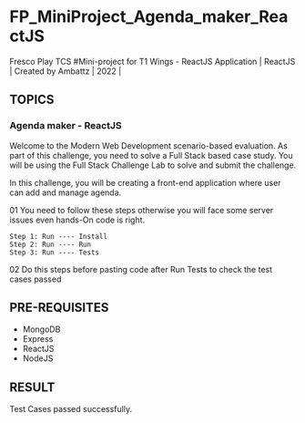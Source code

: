 # FP_MiniProject_Agenda_maker_ReactJS
Fresco Play TCS #Mini-project for T1 Wings - ReactJS Application | ReactJS | Created by Ambattz | 2022 |

## TOPICS
### Agenda maker - ReactJS
Welcome to the Modern Web Development scenario-based evaluation. As part of this challenge, you need to solve a Full Stack based case study. You will be using the Full Stack Challenge Lab to solve and submit the challenge.



In this challenge, you will be creating a front-end application where user can add and manage agenda.

01 You need to follow these steps otherwise you will face some server issues even hands-On code is right. 

    Step 1: Run ---- Install
    Step 2: Run ---- Run
    Step 3: Run ---- Tests 
    
02 Do this steps before pasting code after Run Tests to check the test cases passed

## PRE-REQUISITES

* MongoDB
* Express
* ReactJS
* NodeJS

## RESULT
Test Cases passed successfully.
